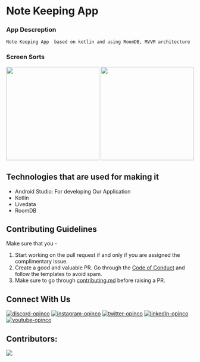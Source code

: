 # Note Keeping App
### App Descreption
`Note Keeping App  based on kotlin and using RoomDB, MVVM architecture`


### Screen Sorts
 <img src = "https://user-images.githubusercontent.com/23600466/195890951-b0288dba-cdba-4420-868a-bf744c5a48dd.png" height ="250px"/>
  <img src = " https://user-images.githubusercontent.com/115426604/195999978-6edc32e0-32cd-4129-b2cf-714a6a43183a.png" height ="250px"/>





## Technologies that are used for making it
- Android Studio: For developing Our Application
- Kotlin
- Livedata
- RoomDB
 

## **Contributing Guidelines**

Make sure that you -
   
1. Start working on the pull request if and only if you are assigned the complimentary issue.
2. Create a good and valuable PR. Go through the [Code of Conduct](https://github.com/OpInCo-Community/HacktoberWeek/blob/main/CODE_OF_CONDUCT.md) and follow the templates to avoid spam.
3. Make sure to go through [contributing.md](https://github.com/OpInCo-Community/HacktoberWeek/blob/main/CONTRIBUTING.md) before raising a PR.


## **Connect With Us**
[![discord-opinco](https://img.shields.io/badge/-Discord-black?style=flat-square&logo=Discord)](https://discord.gg/uG3KwXkgfG)
[![instagram-opinco](https://img.shields.io/badge/-Instagram-black?style=flat-square&logo=Instagram)](https://www.instagram.com/opincocommunity/)
[![twitter-opinco](https://img.shields.io/badge/-Twitter-black?style=flat-square&logo=Twitter)](https://twitter.com/opincocommunity)
[![linkedIn-opinco](https://img.shields.io/badge/-LinkedIn-black?style=flat-square&logo=LinkedIn)](https://www.linkedin.com/company/opincocommunity/)
[![youtube-opinco](https://img.shields.io/badge/-YouTube-black?style=flat-square&logo=YouTube)](https://www.youtube.com/c/OpInCoCommunity)

## Contributors:
<a href = "https://github.com/OpInCo-Community/HacktoberWeek/graphs/contributors">
  <img src = "https://contrib.rocks/image?repo=OpInCo-Community/HacktoberWeek"/>
</a>